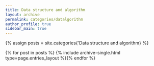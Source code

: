 ```yaml
---
title: Data structure and algorithm
layout: archive
permalink: categories/datalgorithm
author_profile: true
sidebar_main: true
---
```




{% assign posts = site.categories{'Data structure and algorithm} %}

{% for post in posts %} {% include archive-single.html type=page.entries_layout %}{% endfor %}

